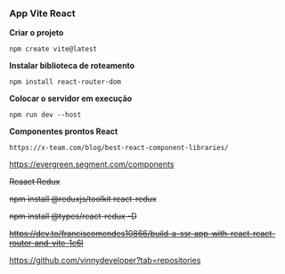 ### App Vite React ###

**Criar o projeto**
```
npm create vite@latest
```

**Instalar biblioteca de roteamento**
```
npm install react-router-dom
```
**Colocar o servidor em execução**
```
npm run dev --host
```

**Componentes prontos React**
```
https://x-team.com/blog/best-react-component-libraries/
```

https://evergreen.segment.com/components

~~Reaact Redux~~

~~npm install @reduxjs/toolkit react-redux~~

~~npm install @types/react-redux -D~~

~~https://dev.to/franciscomendes10866/build-a-ssr-app-with-react-react-router-and-vite-1c6l~~

https://github.com/vinnydeveloper?tab=repositories
